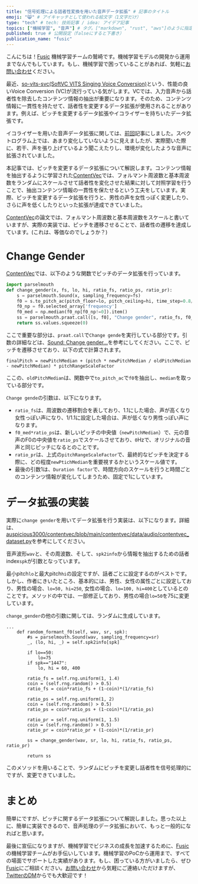 ```yaml
---
title: "信号処理による話者性変換を用いた音声データ拡張" # 記事のタイトル
emoji: "😸" # アイキャッチとして使われる絵文字（1文字だけ）
type: "tech" # tech: 技術記事 / idea: アイデア記事
topics: ["機械学習", "音声"] # タグ。["markdown", "rust", "aws"]のように指定する
published: true # 公開設定（falseにすると下書き）
publication_name: "fusic"
---
```


こんにちは！[Fusic](https://fusic.co.jp/) 機械学習チームの鷲崎です。機械学習モデルの開発から運用までなんでもしています。もし、機械学習で困っていることがあれば、気軽に[お問い合わせ](https://fusic.co.jp/contact/)ください。

最近、[so-vits-svc(SoftVC VITS Singing Voice Conversion)](https://github.com/svc-develop-team/so-vits-svc)という、性能の良いVoice Conversion (VC)が流行っている気がします。VCでは、入力音声から話者性を除去したコンテンツ情報の抽出が重要になります。そのため、コンテンツ情報に一貫性を持たせて、話者性を変更するデータ拡張が使用されることがあります。例えば、ピッチを変更するデータ拡張やイコライザーを持ちいたデータ拡張です。

イコライザーを用いた音声データ拡張に関しては、[前回](https://zenn.dev/fusic/articles/ml-content-vec-equalizer-aug)記事にしました。スペクトログラム上では、あまり変化していないように見えましたが、実際聞いた際に、若干、声を張り上げているよう聞こえたりし、環境が変化したような音声に拡張されていました。


本記事では、ピッチを変更するデータ拡張について解説します。コンテンツ情報を抽出するように学習された[ContentVec](https://arxiv.org/abs/2204.09224)では、フォルマント周波数と基本周波数をランダムにスケールさせて話者性を変化させた結果に対して対照学習を行うことで、抽出コンテンツ情報の一貫性を保たせるという工夫をしています。実際、ピッチを変更するデータ拡張を行うと、男性の声を女性っぽく変更したり、さらに声を低くしたりといった拡張が達成できていました。

[ContentVec](https://arxiv.org/abs/2204.09224)の論文では、フォルマント周波数と基本周波数をスケールと書いていますが、実際の実装では、ピッチを遷移させることで、話者性の遷移を達成しています。(これは、等価なのでしょうか？)

# Change Gender

[ContentVec](https://arxiv.org/abs/2204.09224)では、以下のような関数でピッチのデータ拡張を行っています。

```python
import parselmouth
def change_gender(x, fs, lo, hi, ratio_fs, ratio_ps, ratio_pr):
    s = parselmouth.Sound(x, sampling_frequency=fs)
    f0 = s.to_pitch_ac(pitch_floor=lo, pitch_ceiling=hi, time_step=0.8/lo)
    f0_np = f0.selected_array['frequency']
    f0_med = np.median(f0_np[f0_np!=0]).item()
    ss = parselmouth.praat.call([s, f0], "Change gender", ratio_fs, f0_med*ratio_ps, ratio_pr, 1.0)
    return ss.values.squeeze(0)
```

ここで重要な部分は、`praat.call`で`Change gende`を実行している部分です。引数の詳細などは、[Sound: Change gender...](https://www.fon.hum.uva.nl/praat/manual/Sound__Change_gender___.html)を参考にしてください。ここで、ピッチを遷移させており、以下の式で計算されます。

`finalPitch = newPitchMedian + (pitch * newPitchMedian / oldPitchMedian - newPitchMedian) * pitchRangeScaleFactor`

ここの、`oldPitchMedian`は、関数中で`to_pitch_ac`で`f0`を抽出し、`median`を取っている部分です。

`Change gende`の引数は、以下になります。

- `ratio_fs`は、周波数の遷移割合を表しており、$1.1$にした場合、声が高くなり女性っぽい声になり、$1/1.1$に設定した場合は、声が低くなり男性っぽい声になります。
- `f0_med*ratio_ps`は、新しいピッチの中央値（`newPitchMedian`）で、元の音声のF0の中央値を`ratio_ps`でスケールさせており、`0`Hzで、オリジナルの音声と同じピッチになるとのことです。
- `ratio_pr`は、上式の`pitchRangeScaleFactor`で、最終的なピッチを決定する際に、どの程度`newPtichMedian`を重要視するかというスケール値です。
- 最後の引数$1$は、`Duration factor`で、時間方向のスケールを行うと時間ごとのコンテンツ情報が変化してしまうため、固定で1にしています。



# データ拡張の実装

実際に`change gender`を用いてデータ拡張を行う実装は、以下になります。詳細は、[auspicious3000/contentvec/blob/main/contentvec/data/audio/contentvec_dataset.py](https://github.com/auspicious3000/contentvec/blob/main/contentvec/data/audio/contentvec_dataset.py)を参考にしてください。

音声波形`wav`と、その周波数、そして、`spk2info`から情報を抽出するための話者index`spk`が引数となっています。

最小pitch`lo`と最大pitch`hi`の設定ですが、話者ごとに設定するのがベストです。しかし、作者にきいたところ、基本的には、男性、女性の属性ごとに設定しており、男性の場合、`lo=50, hi=250`, 女性の場合、`lo=100, hi=400`としているとのことです。メソッドの中では、一部修正しており、男性の場合`lo=50`を$75$に変更しています。

`change_gender`の他の引数に関しては、ランダムに生成しています。

```python: contentvec/blob/main/contentvec/data/audio/contentvec_dataset.py
...
    def random_formant_f0(self, wav, sr, spk):
        #s = parselmouth.Sound(wav, sampling_frequency=sr)
        _, (lo, hi, _) = self.spk2info[spk]
        
        if lo==50:
            lo=75
        if spk=="1447":
            lo, hi = 60, 400
        
        ratio_fs = self.rng.uniform(1, 1.4)
        coin = (self.rng.random() > 0.5)
        ratio_fs = coin*ratio_fs + (1-coin)*(1/ratio_fs)
        
        ratio_ps = self.rng.uniform(1, 2)
        coin = (self.rng.random() > 0.5)
        ratio_ps = coin*ratio_ps + (1-coin)*(1/ratio_ps)
        
        ratio_pr = self.rng.uniform(1, 1.5)
        coin = (self.rng.random() > 0.5)
        ratio_pr = coin*ratio_pr + (1-coin)*(1/ratio_pr)
        
        ss = change_gender(wav, sr, lo, hi, ratio_fs, ratio_ps, ratio_pr)
        
        return ss
```

このメソッドを用いることで、ランダムにピッチを変更し話者性を信号処理的にですが、変更できていました。

# まとめ

簡単にですが、ピッチに関するデータ拡張について解説しました。思った以上に、簡単に実装できるので、音声処理のデータ拡張において、もっと一般的になればと思います。

最後に宣伝になりますが、機械学習でビジネスの成長を加速するために、[Fusic](https://fusic.co.jp/)の機械学習チームがお手伝いしています。機械学習のPoCから運用まで、すべての場面でサポートした実績があります。もし、困っている方がいましたら、ぜひ[Fusic](https://fusic.co.jp/)にご相談ください。[お問い合わせ](https://fusic.co.jp/contact/)から気軽にご連絡いただけますが、[TwitterのDM](https://twitter.com/kwashizzz)からでも大歓迎です！